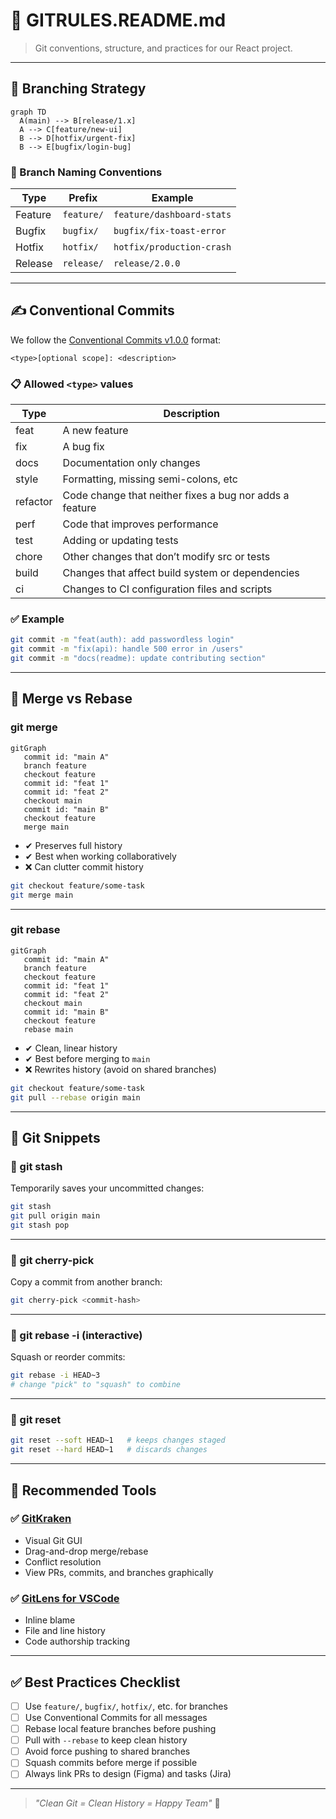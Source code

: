 # 📘 GITRULES.README.md

> Git conventions, structure, and practices for our React project.

---

## 🧭 Branching Strategy

```mermaid
graph TD
  A(main) --> B[release/1.x]
  A --> C[feature/new-ui]
  B --> D[hotfix/urgent-fix]
  B --> E[bugfix/login-bug]
```

### 📌 Branch Naming Conventions

| Type    | Prefix     | Example                   |
| ------- | ---------- | ------------------------- |
| Feature | `feature/` | `feature/dashboard-stats` |
| Bugfix  | `bugfix/`  | `bugfix/fix-toast-error`  |
| Hotfix  | `hotfix/`  | `hotfix/production-crash` |
| Release | `release/` | `release/2.0.0`           |

---

## ✍️ Conventional Commits

We follow the [Conventional Commits v1.0.0](https://www.conventionalcommits.org/en/v1.0.0/#summary) format:

```
<type>[optional scope]: <description>
```

### 📋 Allowed `<type>` values

| Type     | Description                                             |
| -------- | ------------------------------------------------------- |
| feat     | A new feature                                           |
| fix      | A bug fix                                               |
| docs     | Documentation only changes                              |
| style    | Formatting, missing semi-colons, etc                    |
| refactor | Code change that neither fixes a bug nor adds a feature |
| perf     | Code that improves performance                          |
| test     | Adding or updating tests                                |
| chore    | Other changes that don’t modify src or tests            |
| build    | Changes that affect build system or dependencies        |
| ci       | Changes to CI configuration files and scripts           |

### ✅ Example

```bash
git commit -m "feat(auth): add passwordless login"
git commit -m "fix(api): handle 500 error in /users"
git commit -m "docs(readme): update contributing section"
```

---

## 🔁 Merge vs Rebase

### git merge

```mermaid
gitGraph
   commit id: "main A"
   branch feature
   checkout feature
   commit id: "feat 1"
   commit id: "feat 2"
   checkout main
   commit id: "main B"
   checkout feature
   merge main
```

* ✔ Preserves full history  
* ✔ Best when working collaboratively  
* ❌ Can clutter commit history  

```bash
git checkout feature/some-task
git merge main
```

---

### git rebase

```mermaid
gitGraph
   commit id: "main A"
   branch feature
   checkout feature
   commit id: "feat 1"
   commit id: "feat 2"
   checkout main
   commit id: "main B"
   checkout feature
   rebase main
```

* ✔ Clean, linear history  
* ✔ Best before merging to `main`  
* ❌ Rewrites history (avoid on shared branches)  

```bash
git checkout feature/some-task
git pull --rebase origin main
```

---

## 🧩 Git Snippets

### 🧙 git stash

Temporarily saves your uncommitted changes:

```bash
git stash
git pull origin main
git stash pop
```

---

### 🍒 git cherry-pick

Copy a commit from another branch:

```bash
git cherry-pick <commit-hash>
```

---

### 🔂 git rebase -i (interactive)

Squash or reorder commits:

```bash
git rebase -i HEAD~3
# change "pick" to "squash" to combine
```

---

### 🧽 git reset

```bash
git reset --soft HEAD~1   # keeps changes staged
git reset --hard HEAD~1   # discards changes
```

---

## 🔧 Recommended Tools

### ✅ [GitKraken](https://www.gitkraken.com/)

* Visual Git GUI  
* Drag-and-drop merge/rebase  
* Conflict resolution  
* View PRs, commits, and branches graphically  

### ✅ [GitLens for VSCode](https://gitlens.amod.io/)

* Inline blame  
* File and line history  
* Code authorship tracking  

---

## ✅ Best Practices Checklist

* [ ] Use `feature/`, `bugfix/`, `hotfix/`, etc. for branches  
* [ ] Use Conventional Commits for all messages  
* [ ] Rebase local feature branches before pushing  
* [ ] Pull with `--rebase` to keep clean history  
* [ ] Avoid force pushing to shared branches  
* [ ] Squash commits before merge if possible  
* [ ] Always link PRs to design (Figma) and tasks (Jira)  

---

> _"Clean Git = Clean History = Happy Team"_ 🎯
